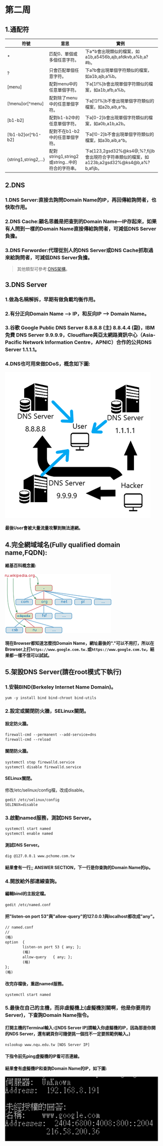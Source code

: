 # 第二周
## 1.通配符
|符號                  |  意思                  |實例|
|---------------------|-------------------------|----------------|
|*                    |匹配0、單個或多個任意字符。|下a*b會出現類似的檔案，如a1b,a5456b,ajb,afdkvb,a%b,a?#b。|*
|?                    |只會匹配單個任意字符。     |下a?b會出現單個字符類似的檔案，如a1b,ajb,a%b。| 
|[menu]               |配對menu中的任意單個字符。 |下a[1f%]b會出現單個字符類似的檔案，如a1b,afb,a%b。|
|[!menu]or[^menu]     |配對除了menu中的任意單個字符。|下a[!1f%]b不會出現單個字符類似的檔案，如a2b,aib,a^b。|
|[b1-b2]              |配對b1-b2中的任意單個字符。|下a[0-2]b會出現單個字符類似的檔案，如a0b,a1b,a2b。|
|[!b1-b2]or[^b1-b2]   |配對不在b1-b2中的任意單個字符。|下a[!0-2]b不會出現單個字符類似的檔案，如a3b,aib,a^b。|
|{string1,string2,…}  |配對string1,string2或string…中的符合的字符串。|下a{123,2gsd32%@ks4@,%?,fij}b會出現符合字符串類似的檔案，如a123b,a2gsd32%@ks4@b,a%?b,afijb。|
## 2.DNS
### 1.DNS Server:直接去詢問Domain Name的IP，再回傳給詢問者，也快取作用。
### 2.DNS Cache:顧名思義是把查到的Domain Name—IP存起來，如果有人問到一樣的Domain Name直接傳給詢問者，可減低DNS Server負擔。
### 3.DNS Forworder:代理從別人的DNS Server或DNS Cache抓取過來給詢問者，可減低DNS Server負擔。
>其他類型可參考:[DNS架構](http://dns-learning.twnic.net.tw/dns/02ArchDNS.html)。
## 3.DNS Server
### 1.做為名稱解拆，早期有做負載均衡作用。
### 2.有分正向Domain Name —> IP，和反向IP —> Domain Name。
### 3.谷歌 Google Public DNS Server 8.8.8.8 (主) 8.8.4.4 (副)，IBM 免費 DNS Server 9.9.9.9，Cloudflare與亞太網路資訊中心（Asia-Pacific Network Information Centre，APNIC）合作的公共DNS Server 1.1.1.1。
### 4.DNS也可用來做DDoS，概念如下圖:
![image](https://github.com/LarrySu508/Linux_note/blob/master/Week2/DDoS.png)
#### 最後User會被大量流量攻擊到無法連網。
## 4.完全網域域名(Fully qualified domain name,FQDN):
#### 維基百科概念圖:
![image](https://github.com/LarrySu508/Linux_note/blob/master/Week2/350px-DNS-names-ru.svg.png)
#### 現在Browser都知道怎麼找Domain Name，網址最後的"."可以不用打，所以在Browser上打`https://www.google.com.tw.`或`https://www.google.com.tw`，結果都一樣不信可以試試。
## 5.架設DNS Server(請在root模式下執行)
### 1.安裝BIND(Berkeley Internet Name Domain)。
```
yum -y install bind bind-chroot bind-utils
```
### 2.設定或關閉防火牆，SELinux關閉。
#### 設定防火牆。
```
firewall-cmd --permanent --add-service=dns
firewall-cmd --reload
```
#### 關閉防火牆。
```
systemctl stop firewalld.service
systemctl disable firewalld.service
```
#### SELinux關閉。
修改/etc/selinux/config檔，改成disable。
```
gedit /etc/selinux/config
SELINUX=disable
```
### 3.啟動named服務，測試DNS Server。
```
systemctl start named
systemctl enable named
```
#### 測試DNS Server。
```
dig @127.0.0.1 www.pchome.com.tw
```
#### 結果會有一行;; ANSWER SECTION，下一行是你查詢的Domain Name的ip。
### 4.開放給外部連線查詢。
#### 編輯bind的主設定檔。
```
gedit /etc/named.conf
```
#### 把"listen-on port 53"與"allow-query"的127.0.0.1與localhost都改成"any"。
```
// named.conf
//
(略)
option  {
        listen-on port 53 { any; };
        (略)
        allow-query   { any; };
        (略)
};
(略)
```
#### 改完存檔後，重啟named服務。
```
systemctl start named
```
### 5.最後在自己的主機，而非虛擬機上(虛擬機別關啊，他是你要用的Server)，下查詢Domain Name指令。
#### 打開主機的Terminal輸入:([NDS Server IP]請輸入你虛擬機的IP，因為那是你開的NDS Server，還有網頁你可隨便挑一個找不一定要照範例輸入。)
```
nslookup www.nqu.edu.tw [NDS Server IP]
```
#### 下指令前先ping虛擬機的IP看可否連線。
#### 結果會有虛擬機IP和查詢Domain Name的IP，如下圖:
![image](https://github.com/LarrySu508/Linux_note/blob/master/Week2/DN.png)


